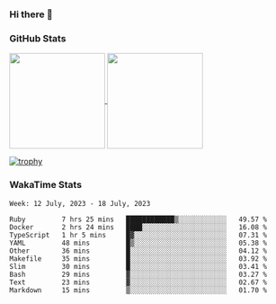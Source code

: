### Hi there 👋

### GitHub Stats

<a href="https://github.com/anuraghazra/github-readme-stats">
  <img align="center" height="170px" src="https://github-readme-stats.vercel.app/api/top-langs/?username=tksfjt1024&layout=compact&count_private=true&show_icons=true&show_icons=true&theme=graywhite" />
</a>
<a href="https://github.com/anuraghazra/github-readme-stats">
  <img align="center" height="170px" src="https://github-readme-stats.vercel.app/api?username=tksfjt1024&count_private=true&show_icons=true&show_icons=true&theme=graywhite" />
</a>

[![trophy](https://github-profile-trophy.vercel.app/?username=tksfjt1024)](https://github.com/ryo-ma/github-profile-trophy)

### WakaTime Stats

<!--START_SECTION:waka-->
```text
Week: 12 July, 2023 - 18 July, 2023

Ruby         7 hrs 25 mins   ████████████▒░░░░░░░░░░░░   49.57 % 
Docker       2 hrs 24 mins   ████░░░░░░░░░░░░░░░░░░░░░   16.08 % 
TypeScript   1 hr 5 mins     █▓░░░░░░░░░░░░░░░░░░░░░░░   07.31 % 
YAML         48 mins         █▒░░░░░░░░░░░░░░░░░░░░░░░   05.38 % 
Other        36 mins         █░░░░░░░░░░░░░░░░░░░░░░░░   04.12 % 
Makefile     35 mins         █░░░░░░░░░░░░░░░░░░░░░░░░   03.92 % 
Slim         30 mins         █░░░░░░░░░░░░░░░░░░░░░░░░   03.41 % 
Bash         29 mins         ▓░░░░░░░░░░░░░░░░░░░░░░░░   03.27 % 
Text         23 mins         ▓░░░░░░░░░░░░░░░░░░░░░░░░   02.67 % 
Markdown     15 mins         ▒░░░░░░░░░░░░░░░░░░░░░░░░   01.70 % 
```
<!--END_SECTION:waka-->
